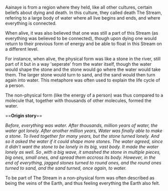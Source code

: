 Aainaye is from a region where they held, like all other cultures, certain beliefs about dying and death. In this culture, they called death The Stream, refering to a large body of water where all live begins and ends, and where everything is connected.

When alive, it was also believed that one was still a part of this Stream (as everything was believed to be connected), though upon dying one would return to their previous form of energy and be able to float in this Stream on a different level.

For instance, when alive, the physical form was like a stone in the river, still part of it but in a way 'seperate' from the water itself, though the water would shape the stone and the stone would go where the water would take them. The larger stone would turn to sand, and the sand would then turn again into water. This metaphore was often used to explain the life cycle of a person. 

The non-physical form (like the energy of a person) was thus compared to a molecule that, together with thousands of other molecules, formed the water.

==**Origin story**==

*Before, everything was water. After thousands, million years of water, the water got lonely. After another million years, Water was finally able to make a stone. To lived together for many years, but the stone turned lonely. And so it asked the water if it could shape more stones. The water agreed, since it didn't want the stone to be lonely in its big, vast body. It made the water lonely as well. So ,with a big wave, it smashed the stone in multiple pieces, big ones, small ones, and spread them accross its body. However, in the end of everything, jagged stones turned to round ones, and the round ones turned to sand, and the sand turned, once again, to water.*

To be part of The Stream in a non-physical form was often described as being the veins of the Earth, and thus feeling everything the Earth also felt.  